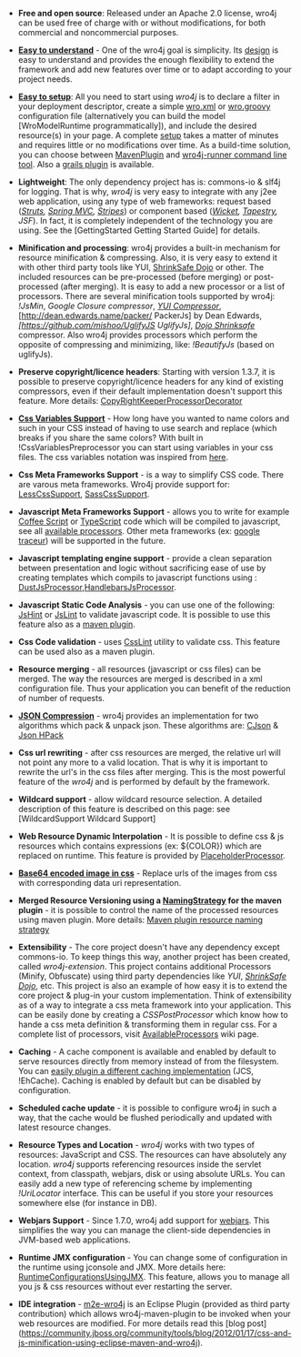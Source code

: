   *  **Free and open source**: Released under an Apache 2.0 license, wro4j can be used free of charge with or without modifications, for both commercial and noncommercial purposes.

  *  **[Easy to understand](DesignOverview)** - One of the wro4j goal is simplicity. Its [design](DesignOverview) is easy to understand and provides the enough flexibility to extend the framework and add new features over time or to adapt according to your project needs. 

  *  **[Easy to setup](http://wro4j.github.com/wro4j)**: All you need to start using *wro4j* is to declare a filter in your deployment descriptor, create a simple [wro.xml](WroFileFormat) or [wro.groovy](GroovyWroModel) configuration file (alternatively you can build the model [WroModelRuntime programmatically]), and include the desired resource(s) in your page. A complete [setup](GettingStarted ) takes a matter of minutes and requires little or no modifications over time. As a build-time solution, you can choose between [MavenPlugin](MavenPlugin) and [wro4j-runner command line tool](http://web-resource-optimization.blogspot.com/2011/02/simple-client-side-build-system-with.html). Also a [grails plugin](GrailsPlugin) is available.

  *  **Lightweight**: The only dependency project has is: commons-io & slf4j for logging. That is why, *wro4j* is very easy to integrate with any j2ee web application, using any type of web frameworks: request based (*[Struts](http://struts.apache.org/), [Spring MVC](http://static.springsource.org/spring/docs/current/spring-framework-reference/html/mvc.html), [Stripes](http://www.stripesframework.org/display/stripes/Home)*) or component based (*[Wicket](http://wicket.apache.org/ ), [Tapestry](http://tapestry.apache.org/ ), JSF*). In fact, it is completely independent of the technology you are using. See the [GettingStarted Getting Started Guide] for details.

  *  **Minification and processing**: wro4j provides a built-in mechanism for resource minification & compressing. Also, it is very easy to extend it with other third party tools like YUI, [ShrinkSafe Dojo](http://dojotoolkit.org/reference-guide/shrinksafe/) or other. The included resources can be pre-processed (before merging) or post-processed (after merging). It is easy to add a new processor or a list of processors. There are several minification tools supported by wro4j: *!JsMin*, *Google Closure compressor*, *[YUI Compressor](http://developer.yahoo.com/yui/compressor/)*, [http://dean.edwards.name/packer/ PackerJs] by Dean Edwards, *[https://github.com/mishoo/UglifyJS UglifyJs]*, *[Dojo Shrinksafe](http://dojotoolkit.org/reference-guide/shrinksafe/)* compressor. Also wro4j provides processors which perform the opposite of compressing and minimizing, like: *!BeautifyJs* (based on uglifyJs). 

  *  **Preserve copyright/licence headers**: Starting with version 1.3.7, it is possible to preserve copyright/licence headers for any kind of existing compressors, even if their default implementation doesn't support this feature. More details: [CopyRightKeeperProcessorDecorator](CopyRightKeeperProcessorDecorator)

  * **[Css Variables Support](CssVariablesSupport)** - How long have you wanted to name colors and such in your CSS instead of having to use search and replace (which breaks if you share the same colors? With built in !CssVariablesPreprocessor you can start using variables in your css files. The css variables notation was inspired from [here](http://disruptive-innovations.com/zoo/cssvariables/). 
  
  * **Css Meta Frameworks Support** - is a way to simplify CSS code. There are varous meta frameworks. Wro4j provide support for: [LessCssSupport](LessCssSupport), [SassCssSupport](SassCssSupport).

  * **Javascript Meta Frameworks Support** - allows you to write for example [Coffee Script](http://jashkenas.github.com/coffee-script/) or [TypeScript](http://www.typescriptlang.org/) code which will be compiled to javascript, see all [available processors](AvailableProcessors). Other meta frameworks (ex: [google traceur](http://code.google.com/p/traceur-compiler)) will be supported in the future.

  * **Javascript templating engine support** - provide a clean separation between presentation and logic without sacrificing ease of use by creating templates which compils to javascript functions using : [DustJsProcessor](DustJsProcessor),[HandlebarsJsProcessor](HandlebarsJsProcessor).

  * **Javascript Static Code Analysis** - you can use one of the following: [JsHint](http://jshint.com/) or [JsLint](http://www.jslint.com/) to validate javascript code. It is possible to use this feature also as a [maven plugin](http://web-resource-optimization.blogspot.com/2011/03/build-time-javascript-code-analysis.html).

  * **Css Code validation** - uses [CssLint](http://csslint.net/) utility to validate css. This feature can be used also as a maven plugin.

  * **Resource merging** - all resources (javascript or css files) can be merged. The way the resources are merged is described in a xml configuration file. Thus your application you can benefit of the reduction of number of requests.

  * **[JSON Compression](http://web-resource-optimization.blogspot.com/2011/06/json-compression-algorithms.html)** - wro4j provides an implementation for two algorithms which pack & unpack json. These algorithms are: [CJson](http://stevehanov.ca/blog/index.php?id=104 ) & [Json HPack](https://github.com/WebReflection/json.hpack)
 
  * **Css url rewriting** - after css resources are merged, the relative url will not point any more to a valid location. That is why it is important to rewrite the url's in the css files after merging. This is the most powerful feature of the *wro4j* and is performed by default by the framework. 

  * **Wildcard support** - allow wildcard resource selection. A detailed description of this feature is described on this page: see [WildcardSupport Wildcard Support]

  * **Web Resource Dynamic Interpolation** - It is possible to define css & js resources which contains expressions (ex: ${COLOR}) which are replaced on runtime. This feature is provided by [PlaceholderProcessor](PlaceholderProcessor).

  * **[Base64 encoded image in css](Base64DataUriSupport)** - Replace urls of the images from css with corresponding data uri representation.

  * **Merged Resource Versioning using a [NamingStrategy](OutputNamingStrategy) for the maven plugin** - it is possible to control the name of the processed resources using maven plugin. More details: [Maven plugin resource naming strategy](OutputNamingStrategy)

  * **Extensibility** - The core project doesn't have any dependency except commons-io. To keep things this way, another project has been created, called *wro4j-extension*. This project contains additional Processors (Minify, Obfuscate) using third party dependencies like *YUI*, *[ShrinkSafe Dojo](http://dojotoolkit.org/reference-guide/shrinksafe/)*, etc. This project is also an example of how easy it is to extend the core project & plug-in your custom implementation. Think of extensibility as of a way to integrate a css meta framework into your application. This can be easily done by creating a *CSSPostProcessor* which know how to hande a css meta definition & transforming them in regular css. For a complete list of processors, visit [AvailableProcessors](AvailableProcessors) wiki page.

  * **Caching** - A cache component is available and enabled by default to serve resources directly from memory instead of from the filesystem. You can [easily plugin a different caching implementation](ExtendingCachingImplementation) (JCS, !EhCache). Caching is enabled by default but can be disabled by configuration.

  * **Scheduled cache update** - it is possible to configure wro4j in such a way, that the cache would be flushed periodically and updated with latest resource changes.

  * **Resource Types and Location** - *wro4j* works with two types of resources: JavaScript and CSS. The resources can have absolutely any location. *wro4j* supports referencing resources inside the servlet context, from classpath, webjars, disk or using absolute URLs. You can easily add a new type of referencing scheme by implementing *!UriLocator* interface. This can be useful if you store your resources somewhere else (for instance in DB). 

  * **Webjars Support** - Since 1.7.0, wro4j add support for [webjars](http://www.webjars.org/). This simplifies the way you can manage the client-side dependencies in JVM-based web applications.

  * **Runtime JMX configuration** - You can change some of configuration in the runtime using jconsole and JMX. More details here: [RuntimeConfigurationsUsingJMX](RuntimeConfigurationsUsingJMX). This feature, allows you to manage all you js & css resources without ever restarting the server. 

  * **IDE integration** - [m2e-wro4j](https://github.com/jbosstools/m2e-wro4j) is an Eclipse Plugin (provided as third party contribution) which allows wro4j-maven-plugin to be invoked when your web resources are modified. For more details read this [blog post] (https://community.jboss.org/community/tools/blog/2012/01/17/css-and-js-minification-using-eclipse-maven-and-wro4j).